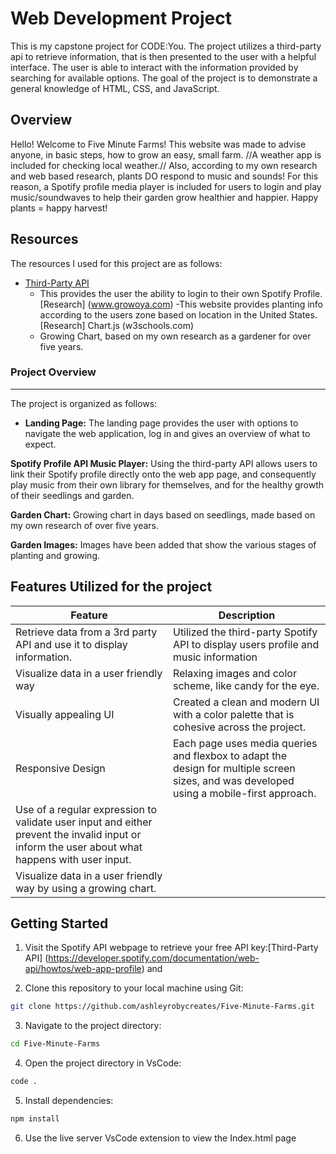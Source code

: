 # Web Development Project
This is my capstone project for CODE:You. The project utilizes a third-party api to retrieve information, that is then presented to the user with a helpful interface. 
The user is able to interact with the information provided by searching for available options. 
The goal of the project is to demonstrate a general knowledge of HTML, CSS, and JavaScript.

## Overview
 Hello! Welcome to Five Minute Farms! This website was made to advise anyone, in basic steps, how to grow an easy, small farm. //A weather app is included for checking local weather.// Also, according to my own research and web based research, plants DO respond to music and sounds! For this reason, a Spotify profile media player is included for users to login and play music/soundwaves to help their garden grow healthier and happier. Happy plants = happy harvest!

## Resources
The resources I used for this project are as follows:
- [Third-Party API](https://developer.spotify.com/documentation/web-api)
   - This provides the user the ability to login to their own Spotify Profile.
   [Research] (www.growoya.com)
   -This website provides planting info according to the users zone based on location in the United States.
   [Research] Chart.js (w3schools.com)
   - Growing Chart, based on my own research as a gardener for over five years.



### Project Overview
---

The project is organized as follows:

- **Landing Page:** The landing page provides the user with options to navigate the web application, log in and gives an overview of what to expect.

**Spotify Profile API Music Player:** Using the third-party API allows users to link their Spotify profile directly onto the web app page, and consequently play music from their own library for themselves, and for the healthy growth of their seedlings and garden.

**Garden Chart:** Growing chart in days based on seedlings, made based on my own research of over five years.

**Garden Images:** Images have been added that show the various stages of planting and growing. 


## Features Utilized for the project

  | Feature        | Description                           |
  |----------------|---------------------------------------|
  | Retrieve data from a 3rd party API and use it to display information. | Utilized the third-party Spotify API to display users profile and music information |
  | Visualize data in a user friendly way | Relaxing images and color scheme, like candy for the eye. |
  | Visually appealing UI | Created a clean and modern UI with a color palette that is cohesive across the project. |
  | Responsive Design | Each page uses media queries and flexbox to adapt the design for multiple screen sizes, and was developed using a mobile-first approach. |
  |Use of a regular expression to validate user input and either prevent the invalid input or inform the user about what happens with user input. |
  |Visualize data in a user friendly way by using a growing chart. |

## Getting Started
1. Visit the Spotify API webpage to retrieve your free API key:[Third-Party API] (https://developer.spotify.com/documentation/web-api/howtos/web-app-profile) and  

2. Clone this repository to your local machine using Git:

```bash
git clone https://github.com/ashleyrobycreates/Five-Minute-Farms.git
```
3. Navigate to the project directory:
```bash
cd Five-Minute-Farms
```
4. Open the project directory in VsCode:
```bash
code .
```
5. Install dependencies:
```bash
npm install
```
6. Use the live server VsCode extension to view the Index.html page








